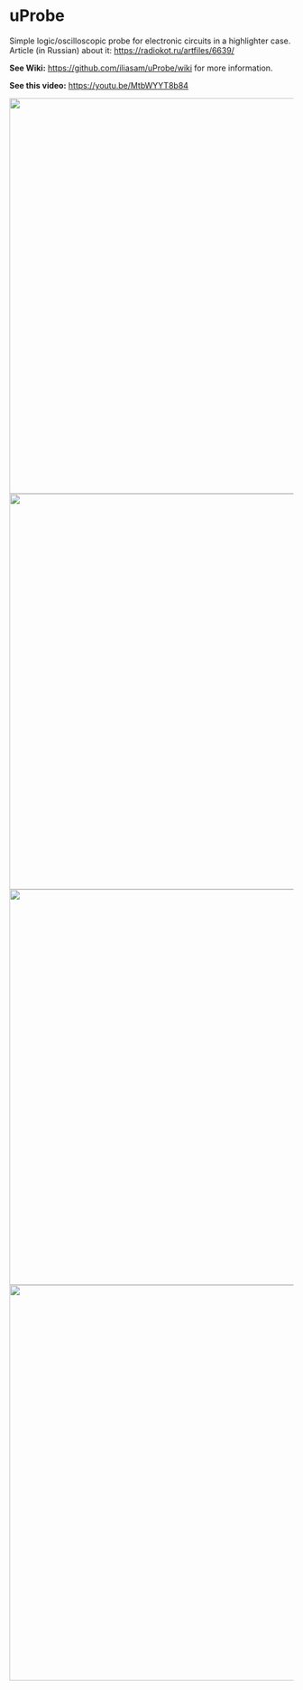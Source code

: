 # uProbe
Simple logic/oscilloscopic probe for electronic circuits in a highlighter case.  
Article (in Russian) about it: https://radiokot.ru/artfiles/6639/  
  
**See Wiki:** https://github.com/iliasam/uProbe/wiki  for more information.   
  
**See this video:** https://youtu.be/MtbWYYT8b84
  
<img src="https://github.com/iliasam/uProbe/blob/master/Photos/Photo1.jpg" width="700">  
  
<img src="https://github.com/iliasam/uProbe/blob/master/Photos/Photo2.jpg" width="700">  
  
<img src="https://github.com/iliasam/uProbe/blob/master/Photos/Photo3.jpg" width="700">  
  
<img src="https://github.com/iliasam/uProbe/blob/master/Photos/Photo4.JPG" width="700">  
